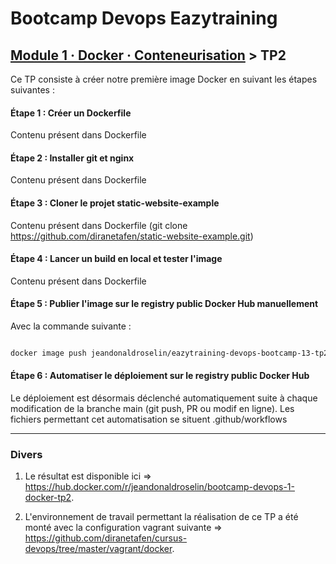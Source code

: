# Bootcamp Devops Eazytraining

## [Module 1 · Docker · Conteneurisation](https://github.com/jeandonaldroselin/eazytraining-devops-bootcamp-docker) > TP2

Ce TP consiste à créer notre première image Docker en suivant les étapes suivantes : 

#### Étape 1 : Créer un Dockerfile

Contenu présent dans Dockerfile

#### Étape 2 : Installer git et nginx

Contenu présent dans Dockerfile

#### Étape 3 : Cloner le projet static-website-example

Contenu présent dans Dockerfile (git clone https://github.com/diranetafen/static-website-example.git)

#### Étape 4 : Lancer un build en local et tester l'image

Contenu présent dans Dockerfile

#### Étape 5 : Publier l'image sur le registry public Docker Hub manuellement

Avec la commande suivante :

```bash

docker image push jeandonaldroselin/eazytraining-devops-bootcamp-13-tp2:latest

```
#### Étape 6 : Automatiser le déploiement sur le registry public Docker Hub

Le déploiement est désormais déclenché automatiquement suite à chaque modification de la branche main (git push, PR ou modif en ligne). Les fichiers permettant cet automatisation se situent .github/workflows


----

### Divers

1) Le résultat est disponible ici => https://hub.docker.com/r/jeandonaldroselin/bootcamp-devops-1-docker-tp2.

2) L'environnement de travail permettant la réalisation de ce TP a été monté avec la configuration vagrant suivante => https://github.com/diranetafen/cursus-devops/tree/master/vagrant/docker.